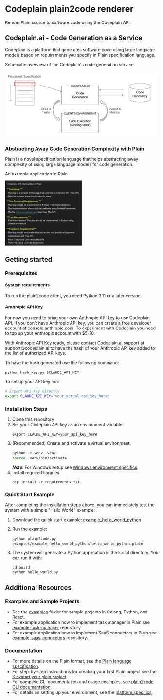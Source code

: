 # Codeplain plain2code renderer

Render Plain source to software code using the Codeplain API.

## Codeplain.ai - Code Generation as a Service

Codeplain is a platform that generates software code using large language models based on requirements you specify in Plain specification language.

Schematic overview of the Codeplain's code generation service

<img src="resources/codeplain_overview.png">

### Abstracting Away Code Generation Complexity with Plain


Plain is a novel specification language that helps abstracting away complexity of using large language models for code generation.

An example application in Plain

<img src="resources/plain_example.png" width="50%" height="50%">


## Getting started

### Prerequisites


#### System requirements

To run the plain2code client, you need Python 3.11 or a later version.

#### Anthropic API Key

For now you need to bring your own Anthropic API key to use Codeplain API. If you don't have Anthropic API key, you can create a free developer account at [console.anthropic.com](https://console.anthropic.com/). To experiment with Codeplain you need to top up your Anthropic account with $5-10.

With Anthropic API Key ready, please contact Codeplain.ai support at support@codeplain.ai to have the hash of your Anthropic API key added to the list of authorized API keys.

To have the hash generated use the following command:

`python hash_key.py $CLAUDE_API_KEY`

To set up your API key run:

```bash
# Export API key directly
export CLAUDE_API_KEY="your_actual_api_key_here"
```

### Installation Steps

1. Clone this repository
2. Set your Codeplain API key as an environment variable:
   ```
   export CLAUDE_API_KEY=your_api_key_here
   ```
3. (Recommended) Create and activate a virtual environment:
   ```bash
   python -m venv .venv
   source .venv/bin/activate
   ```
   ***Note***: For Windows setup see [Windows environment specifics](platform_specifics/Windows_environment_specifics.md).
4. Install required libraries
   ```
   pip install -r requirements.txt
   ```

### Quick Start Example


After completing the installation steps above, you can immediately test the system with a simple "Hello World" example:

1. Download the quick start example: [example_hello_world_python](examples/example_hello_world_python)

2. Run the example:
   ```
   python plain2code.py examples/example_hello_world_python/hello_world_python.plain
   ```

3. The system will generate a Python application in the `build` directory. You can run it with:
   ```
   cd build
   python hello_world.py
   ```

## Additional Resources

### Examples and Sample Projects

- See the [examples](examples) folder for sample projects in Golang, Python, and React.
- For example application how to implement task manager in Plain see [example-task-manager](https://github.com/Codeplain-ai/example-task-manager) repository.
- For example application how to implement SaaS connectors in Plain see [example-saas-connectors](https://github.com/Codeplain-ai/example-saas-connectors) repository.



### Documentation

- For more details on the Plain format, see the [Plain language specification](Plain-language-specification.md).
- For step-by-step instructions for creating your first Plain project see the [Kickstart your plain project](Starting_a_plain_project_from_scratch.md).
- For complete CLI documentation and usage examples, see [plain2code CLI documentation](plain2code_cli_documentation.md).
- For details on setting up your environment, see the [platform specifics](Platform_specifics).

